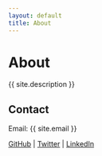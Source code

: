 ```yaml
---
layout: default
title: About
---
```


<div class="page">
  <h1>About</h1>
  <p>
    {{ site.description }}
  </p>

  <h2>Contact</h2>
  <p>Email: {{ site.email }}</p>
  <p>
    <a href="https://github.com/{{ site.github_username }}" target="_blank">GitHub</a> |
    <a href="https://twitter.com/{{ site.twitter_username }}" target="_blank">Twitter</a> |
    <a href="https://www.linkedin.com/in/{{ site.linkedin_username }}" target="_blank">LinkedIn</a>
  </p>
</div>